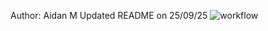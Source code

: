 Author: Aidan M
Updated README on 25/09/25
![workflow](https://github.com/Aidan-275/sem/actions/workflows/main.yml/badge.svg)